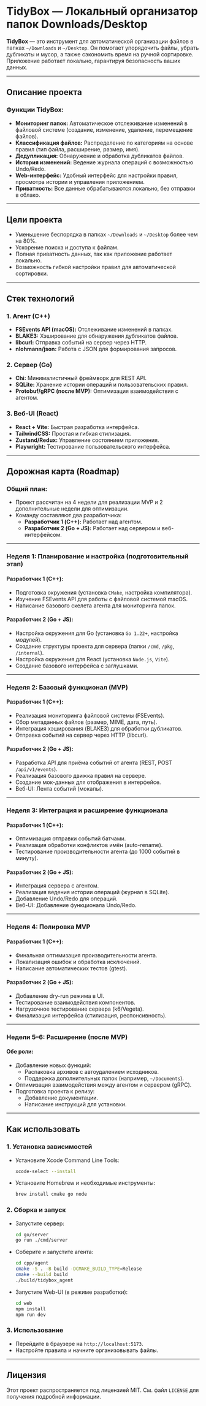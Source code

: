 # TidyBox — Локальный организатор папок Downloads/Desktop

**TidyBox** — это инструмент для автоматической организации файлов в папках `~/Downloads` и `~/Desktop`. Он помогает упорядочить файлы, убрать дубликаты и мусор, а также сэкономить время на ручной сортировке. Приложение работает локально, гарантируя безопасность ваших данных.

---

## **Описание проекта**

### **Функции TidyBox:**
- **Мониторинг папок:** Автоматическое отслеживание изменений в файловой системе (создание, изменение, удаление, перемещение файлов).
- **Классификация файлов:** Распределение по категориям на основе правил (тип файла, расширение, размер, имя).
- **Дедупликация:** Обнаружение и обработка дубликатов файлов.
- **История изменений:** Ведение журнала операций с возможностью Undo/Redo.
- **Web-интерфейс:** Удобный интерфейс для настройки правил, просмотра истории и управления приложением.
- **Приватность:** Все данные обрабатываются локально, без отправки в облако.

---

## **Цели проекта**

- Уменьшение беспорядка в папках `~/Downloads` и `~/Desktop` более чем на 80%.
- Ускорение поиска и доступа к файлам.
- Полная приватность данных, так как приложение работает локально.
- Возможность гибкой настройки правил для автоматической сортировки.

---

## **Стек технологий**

### **1. Агент (C++)**
- **FSEvents API (macOS):** Отслеживание изменений в папках.
- **BLAKE3:** Хэширование для обнаружения дубликатов файлов.
- **libcurl:** Отправка событий на сервер через HTTP.
- **nlohmann/json:** Работа с JSON для формирования запросов.

### **2. Сервер (Go)**
- **Chi:** Минималистичный фреймворк для REST API.
- **SQLite:** Хранение истории операций и пользовательских правил.
- **Protobuf/gRPC (после MVP):** Оптимизация взаимодействия с агентом.

### **3. Веб-UI (React)**
- **React + Vite:** Быстрая разработка интерфейса.
- **TailwindCSS:** Простая и гибкая стилизация.
- **Zustand/Redux:** Управление состоянием приложения.
- **Playwright:** Тестирование пользовательского интерфейса.

---

## **Дорожная карта (Roadmap)**

### **Общий план:**
- Проект рассчитан на 4 недели для реализации MVP и 2 дополнительные недели для оптимизации.
- Команду составляют два разработчика:
  - **Разработчик 1 (C++):** Работает над агентом.
  - **Разработчик 2 (Go + JS):** Работает над сервером и веб-интерфейсом.

---

### **Неделя 1: Планирование и настройка (подготовительный этап)**

#### **Разработчик 1 (C++):**
- Подготовка окружения (установка `CMake`, настройка компилятора).
- Изучение FSEvents API для работы с файловой системой macOS.
- Написание базового скелета агента для мониторинга папок.

#### **Разработчик 2 (Go + JS):**
- Настройка окружения для Go (установка `Go 1.22+`, настройка модулей).
- Создание структуры проекта для сервера (папки `/cmd`, `/pkg`, `/internal`).
- Настройка окружения для React (установка `Node.js`, `Vite`).
- Создание базового интерфейса с заглушками.

---

### **Неделя 2: Базовый функционал (MVP)**

#### **Разработчик 1 (C++):**
- Реализация мониторинга файловой системы (FSEvents).
- Сбор метаданных файлов (размер, MIME, дата, путь).
- Интеграция хэширования (BLAKE3) для обработки дубликатов.
- Отправка событий на сервер через HTTP (libcurl).

#### **Разработчик 2 (Go + JS):**
- Разработка API для приёма событий от агента (REST, POST `/api/v1/events`).
- Реализация базового движка правил на сервере.
- Создание мок-данных для отображения в интерфейсе.
- Веб-UI: Лента событий (мокапы).

---

### **Неделя 3: Интеграция и расширение функционала**

#### **Разработчик 1 (C++):**
- Оптимизация отправки событий батчами.
- Реализация обработки конфликтов имён (auto-rename).
- Тестирование производительности агента (до 1000 событий в минуту).

#### **Разработчик 2 (Go + JS):**
- Интеграция сервера с агентом.
- Реализация ведения истории операций (журнал в SQLite).
- Добавление Undo/Redo для операций.
- Веб-UI: Добавление функционала Undo/Redo.

---

### **Неделя 4: Полировка MVP**

#### **Разработчик 1 (C++):**
- Финальная оптимизация производительности агента.
- Локализация ошибок и обработка исключений.
- Написание автоматических тестов (gtest).

#### **Разработчик 2 (Go + JS):**
- Добавление dry-run режима в UI.
- Тестирование взаимодействия компонентов.
- Нагрузочное тестирование сервера (k6/Vegeta).
- Финализация интерфейса (стилизация, респонсивность).

---

### **Недели 5–6: Расширение (после MVP)**

#### **Обе роли:**
- Добавление новых функций:
  - Распаковка архивов с автоудалением исходников.
  - Поддержка дополнительных папок (например, `~/Documents`).
- Оптимизация взаимодействия между агентом и сервером (gRPC).
- Подготовка проекта к релизу:
  - Добавление документации.
  - Написание инструкций для установки.

---

## **Как использовать**

### **1. Установка зависимостей**
- Установите Xcode Command Line Tools:  
  ```bash
  xcode-select --install
  ```
- Установите Homebrew и необходимые инструменты:  
  ```bash
  brew install cmake go node
  ```

### **2. Сборка и запуск**
- Запустите сервер:  
  ```bash
  cd go/server
  go run ./cmd/server
  ```
- Соберите и запустите агента:  
  ```bash
  cd cpp/agent
  cmake -S . -B build -DCMAKE_BUILD_TYPE=Release
  cmake --build build
  ./build/tidybox_agent
  ```
- Запустите Web-UI (в режиме разработки):  
  ```bash
  cd web
  npm install
  npm run dev
  ```

### **3. Использование**
- Перейдите в браузере на `http://localhost:5173`.
- Настройте правила и начните организовывать файлы.

---

## **Лицензия**

Этот проект распространяется под лицензией MIT. См. файл `LICENSE` для получения подробной информации.
